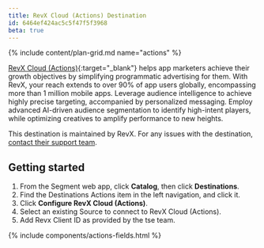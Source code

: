 ```yaml
---
title: RevX Cloud (Actions) Destination
id: 6464ef424ac5c5f47f5f3968
beta: true
---
```


{% include content/plan-grid.md name="actions" %}

[RevX Cloud (Actions)](https://revx.io/?utm_source=segmentio&utm_medium=docs&utm_campaign=partners){:target="_blank"} helps app marketers achieve their growth objectives by simplifying programmatic advertising for them. With RevX, your reach extends to over 90% of app users globally, encompassing more than 1 million mobile apps. Leverage audience intelligence to achieve highly precise targeting, accompanied by personalized messaging. Employ advanced AI-driven audience segmentation to identify high-intent players, while optimizing creatives to amplify performance to new heights.

This destination is maintained by RevX. For any issues with the destination, [contact their support team](mailto:tse@revx.io).

## Getting started

1. From the Segment web app, click **Catalog**, then click **Destinations**.
2. Find the Destinations Actions item in the left navigation, and click it.
3. Click **Configure RevX Cloud (Actions)**.
4. Select an existing Source to connect to RevX Cloud (Actions).
5. Add Revx Client ID as provided by the tse team.

{% include components/actions-fields.html %}


